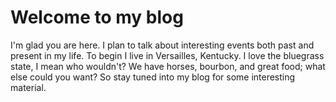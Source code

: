 # Welcome to my blog

I'm glad you are here. I plan to talk about interesting events both past and present in my life. To begin I live in Versailles, Kentucky. I love the bluegrass state, I mean who wouldn't? We have horses, bourbon, and great food; what else could you want? So stay tuned into my blog for some interesting material. 
